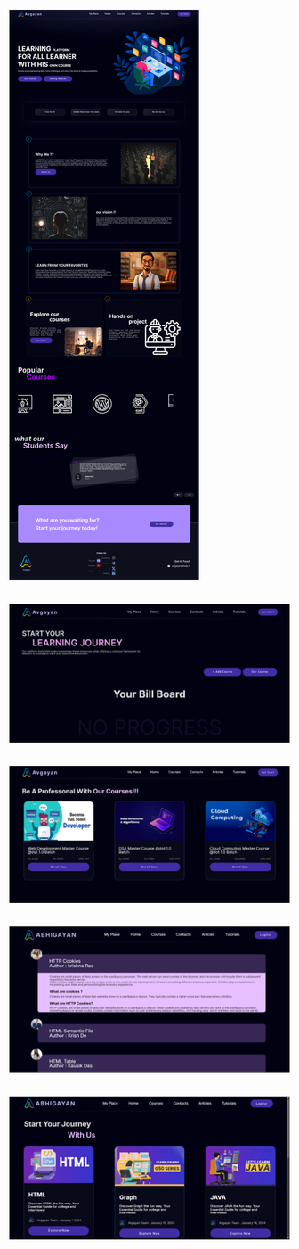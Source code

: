 ![Firefox_Screenshot_2024-06-30T18-56-12 276Z](./Screenshots/1.png)
#
![Firefox_Screenshot_2024-06-30T18-56-12 276Z](./Screenshots/2.png)

#
![Firefox_Screenshot_2024-06-30T18-56-12 276Z](./Screenshots/3.png)

#
![Firefox_Screenshot_2024-06-30T18-56-12 276Z](./Screenshots/4.png)

#
![Firefox_Screenshot](./Screenshots/5.png)
